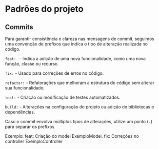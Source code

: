 # Padrões do projeto

## Commits
Para garantir consistência e clareza nas mensagens de commit, seguimos uma convenção de prefixos que indica o tipo de alteração realizada no código.
 
 `feat: ` - Indica a adição de uma nova funcionalidade, como uma nova função, classe ou recurso.
 
 `fix:` - Usado para correções de erros no código.
 
 `refactor:` - Refatorações que melhoram a estrutura do código sem alterar sua funcionalidade.
 
 `test:` - Criação ou modificação de testes automatizados.
 
 `build:` - Alterações na configuração do projeto ou adição de bibliotecas e dependências.

Caso o commit envolva múltiplos tipos de alterações, utilize um ponto (`.`) para separar os prefixos.
 
Exemplo: feat: Criação do model ExemploModel. fix: Correções no controller ExemploController